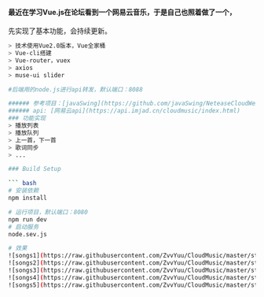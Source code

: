 #### 最近在学习Vue.js在论坛看到一个网易云音乐，于是自己也照着做了一个，
先实现了基本功能，会持续更新。
``` bash
> 技术使用Vue2.0版本，Vue全家桶
> Vue-cli搭建
> Vue-router，vuex
> axios
> muse-ui slider

#后端用的node.js进行api转发，默认端口：8088

###### 参考项目：[javaSwing](https://github.com/javaSwing/NeteaseCloudWebApp)
###### api: [网易云api](https://api.imjad.cn/cloudmusic/index.html)
### 功能实现
> 播放列表
> 播放队列
> 上一首，下一首
> 歌词同步
> ...

### Build Setup

``` bash
# 安装依赖
npm install

# 运行项目，默认端口：8080
npm run dev
# 启动服务
node.sev.js

# 效果
![songs1](https://raw.githubusercontent.com/ZvvYuu/CloudMusic/master/static/img/songs1.jpg)
![songs2](https://raw.githubusercontent.com/ZvvYuu/CloudMusic/master/static/img/songs2.jpg)
![songs3](https://raw.githubusercontent.com/ZvvYuu/CloudMusic/master/static/img/songs3.jpg)
![songs4](https://raw.githubusercontent.com/ZvvYuu/CloudMusic/master/static/img/songs4.jpg)
![songs5](https://raw.githubusercontent.com/ZvvYuu/CloudMusic/master/static/img/songs5.jpg)